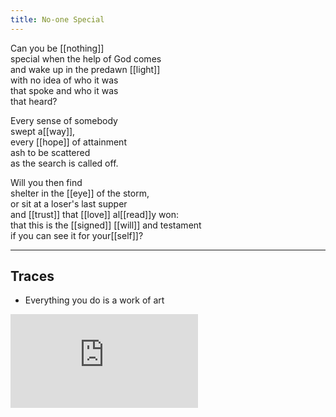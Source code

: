 ```yaml
---
title: No-one Special
---
```


Can you be [[nothing]]  
special when the help of God comes  
and wake up in the predawn [[light]]  
with no idea of who it was  
that spoke and who it was  
that heard?  
  
Every sense of somebody   
swept a[[way]],  
every [[hope]] of attainment  
ash to be scattered  
as the search is called off.  
  
Will you then find  
shelter in the [[eye]] of the storm,  
or sit at a loser's last supper  
and [[trust]] that [[love]] al[[read]]y won:  
that this is the [[signed]] [[will]] and testament  
if you can see it for your[[self]]?  

---

## Traces

* Everything you do is a work of art

<iframe class="video" src="https://www.youtube-nocookie.com/embed/Q57xFhaZYxw" frameborder="0" allow="accelerometer; autoplay; encrypted-media; gyroscope; picture-in-picture" allowfullscreen></iframe>